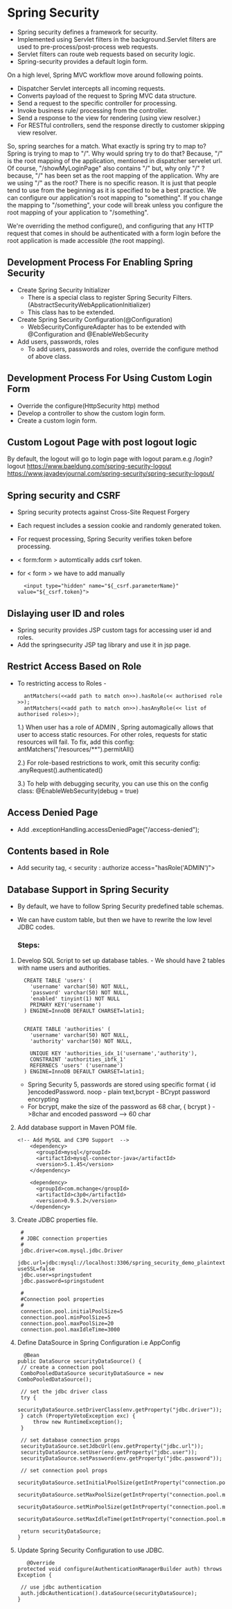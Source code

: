 # Spring Security

- Spring security defines a framework for security.
- Implemented using Servlet filters in the background.Servlet filters are used to pre-process/post-process web requests.
- Servlet filters can route web requests based on security logic.
- Spring-security provides a default login form.

On a high level, Spring MVC workflow move around following points.

- Dispatcher Servlet intercepts all incoming requests.
- Converts payload of the request to Spring MVC data structure.
- Send a request to the specific controller for processing.
- Invoke business rule/ processing from the controller.
- Send a response to the view for rendering (using view resolver.)
- For RESTful controllers, send the response directly to customer skipping view resolver.

So, spring searches for a match. What exactly is spring try to map to? Spring is trying to map to "/". Why would spring try to do that? Because, "/" is the root mapping of the application, mentioned in dispatcher servelet url.
Of course, "/showMyLoginPage" also contains "/" but, why only "/" ? because, "/" has been set as the root mapping of the application.
Why are we using "/" as the root? There is no specific reason. It is just that people tend to use from the beginning as it is specified to be a best practice. We can configure our application's root mapping to "something".
If you change the mapping to "/something", your code will break unless you configure the root mapping of your application to "/something".

We're overriding the method configure(), and configuring that any HTTP request that comes in should be authenticated with a form login before the root application is made accessible (the root mapping).

## Development Process For Enabling Spring Security

- Create Spring Security Initializer
  - There is a special class to register Spring Security Filters. (AbstractSecurityWebApplicationInitializer)
  - This class has to be extended.
- Create Spring Security Configuration(@Configuration)
  - WebSecurityConfigureAdapter has to be extended with @Configuration and @EnableWebSecurity
- Add users, passwords, roles
  - To add users, passwords and roles, override the configure method of above class.

## Development Process For Using Custom Login Form

- Override the configure(HttpSecurity http) method
- Develop a controller to show the custom login form.
- Create a custom login form.

## Custom Logout Page with post logout logic

By default, the logout will go to login page with logout param.e.g /login?logout
https://www.baeldung.com/spring-security-logout
https://www.javadevjournal.com/spring-security/spring-security-logout/

## Spring security and CSRF

- Spring security protects against Cross-Site Request Forgery
- Each request includes a session cookie and randomly generated token.
- For request processing, Spring Security verifies token before processing.
- < form:form > automtically adds csrf token.
- for < form > we have to add manually

  ```
    <input type="hidden" name="${_csrf.parameterName}" value="${_csrf.token}">
  ```

## Dislaying user ID and roles

- Spring security provides JSP custom tags for accessing user id and roles.
- Add the springsecurity JSP tag library and use it in jsp page.

## Restrict Access Based on Role

- To restricting access to Roles -

  ```
    antMatchers(<<add path to match on>>).hasRole(<< authorised role >>);
    antMatchers(<<add path to match on>>).hasAnyRole(<< list of authorised roles>>);
  ```

  1.) When user has a role of ADMIN , Spring automagically allows that user to access static resources. For other roles, requests for static resources will fail. To fix, add this config: antMatchers("/resources/\*\*").permitAll()

  2.) For role-based restrictions to work, omit this security config: .anyRequest().authenticated()

  3.) To help with debugging security, you can use this on the config class: @EnableWebSecurity(debug = true)

## Access Denied Page

- Add .exceptionHandling.accessDeniedPage("/access-denied");

## Contents based in Role

- Add security tag, < security : authorize access="hasRole('ADMIN')">

## Database Support in Spring Security

- By default, we have to follow Spring Security predefined table schemas.
- We can have custom table, but then we have to rewrite the low level JDBC codes.

  ### Steps:

1. Develop SQL Script to set up database tables. - We should have 2 tables with name users and authorities.

   ```
     CREATE TABLE 'users' (
       'username' varchar(50) NOT NULL,
       'password' varchar(50) NOT NULL,
       'enabled' tinyint(1) NOT NULL
       PRIMARY KEY('username')
     ) ENGINE=InnoDB DEFAULT CHARSET=latin1;


     CREATE TABLE 'authorities' (
       'username' varchar(50) NOT NULL,
       'authority' varchar(50) NOT NULL,

       UNIQUE KEY 'authorities_idx_1('username','authority'),
       CONSTRAINT 'authorities_ibfk_1'
       REFERNECS 'users' ('username')
     ) ENGINE=InnoDB DEFAULT CHARSET=latin1;

   ```

   - Spring Security 5, passwords are stored using specific format { id }encodedPassword. noop - plain text,bcrypt - BCrypt password encrypting
   - For bcrypt, make the size of the password as 68 char, { bcrypt } ->8char and encoded password --> 60 char

2. Add database support in Maven POM file.

   ```
   <!-- Add MySQL and C3P0 Support  -->
       <dependency>
         <groupId>mysql</groupId>
         <artifactId>mysql-connector-java</artifactId>
         <version>5.1.45</version>
       </dependency>

       <dependency>
         <groupId>com.mchange</groupId>
         <artifactId>c3p0</artifactId>
         <version>0.9.5.2</version>
       </dependency>
   ```

3. Create JDBC properties file.

   ```
    #
    # JDBC connection properties
    #
    jdbc.driver=com.mysql.jdbc.Driver
    jdbc.url=jdbc:mysql://localhost:3306/spring_security_demo_plaintext?useSSL=false
    jdbc.user=springstudent
    jdbc.password=springstudent

    #
    #Connection pool properties
    #
    connection.pool.initialPoolSize=5
    connection.pool.minPoolSize=5
    connection.pool.maxPoolSize=20
    connection.pool.maxIdleTime=3000
   ```

4. Define DataSource in Spring Configuration i.e AppConfig

   ```
     @Bean
   public DataSource securityDataSource() {
   	// create a connection pool
   	ComboPooledDataSource securityDataSource = new ComboPooledDataSource();

   	// set the jdbc driver class
   	try {
   		securityDataSource.setDriverClass(env.getProperty("jdbc.driver"));
   	} catch (PropertyVetoException exc) {
   		throw new RuntimeException();
   	}

   	// set database connection props
   	securityDataSource.setJdbcUrl(env.getProperty("jdbc.url"));
   	securityDataSource.setUser(env.getProperty("jdbc.user"));
   	securityDataSource.setPassword(env.getProperty("jdbc.password"));

   	// set connection pool props
   	securityDataSource.setInitialPoolSize(getIntProperty("connection.pool.initialPoolSize"));
   	securityDataSource.setMaxPoolSize(getIntProperty("connection.pool.maxPoolSize"));
   	securityDataSource.setMinPoolSize(getIntProperty("connection.pool.minPoolSize"));
   	securityDataSource.setMaxIdleTime(getIntProperty("connection.pool.maxIdleTime"));

   	return securityDataSource;
   }
   ```

5. Update Spring Security Configuration to use JDBC.

   ```
      @Override
   protected void configure(AuthenticationManagerBuilder auth) throws Exception {

   	// use jdbc authentication
   	auth.jdbcAuthentication().dataSource(securityDataSource);
   }
   ```
